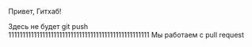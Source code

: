 Привет, Гитхаб!

Здесь не будет git push  
11111111111111111111111111111111111111111111111111
Мы работаем с pull request